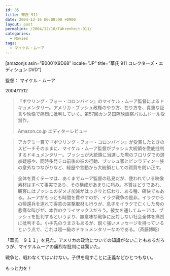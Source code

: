 ```yaml
---
id: 85
title: 華氏 911
date: 2004-12-16 00:00:00 +0900
layout: post
permalink: /2004/12/16/fahrenheit-911/
categories:
  - Movies
tags:
  - マイケル・ムーア
---
```

[amazonjs asin=&#8221;B0001X9D68&#8243; locale=&#8221;JP&#8221; title=&#8221;華氏 911 コレクターズ・エディション DVD&#8221;]

監督： マイケル・ムーア
  
2004/11/12

<!--more-->

> 『ボウリング・フォー・コロンバイン』のマイケル・ムーア監督によるドキュメンタリー。アメリカ・ブッシュ政権のやり方、在り方を、貴重な証言や映像で痛烈に批判していく。第57回カンヌ国際映画祭パルムドール受賞作。
> 
> Amazon.co.jp エディターレビュー
    
> アカデミー賞で『ボウリング・フォー・コロンバイン』が受賞したときのスピーチそのままに、マイケル・ムーア監督がブッシュ大統領を徹底批判するドキュメンタリー。ブッシュが大統領に当選した際のフロリダでの選挙疑惑や、同時多発テロ前後の彼の行動、ブッシュ家とビンラディン一族の意外なつながりなど、経歴や言動から大統領としての資質を問い正す。
     
> 全体を貫くテーマは、あくまでムーア監督の私見だが、使われている映像素材はすべて事実であり、その構成があまりに巧み。本質はどうであれ、観客にはブッシュのダメさ加減がはっきりと伝わり、ある種、痛快でもある。ムーアがもっとも時間を費やすのが、イラク戦争の是非。イラクからの帰還兵を連れて得意の突撃取材も行うが、息子をイラクで亡くした母の悲痛な叫びが、本作のクライマックスだろう。彼女を通してムーアは、ブッシュを批判するというより、無意味な戦争に反対しない社会全体を痛烈に批判する。小手先のうまさもあるが、鋭く強いメッセージを持っているという点で、これは超一級のドキュメンタリーなのである。（斉藤博昭） 

「華氏　９１１」を見た。アメリカの政治についての知識がないこともあるだろうが、マイケルムーアの痛烈な批判には驚いた。
  
戦争と、戦わなくてはいけない。子供を殺すことに正義などひとつもない。
  
もっと力を！
